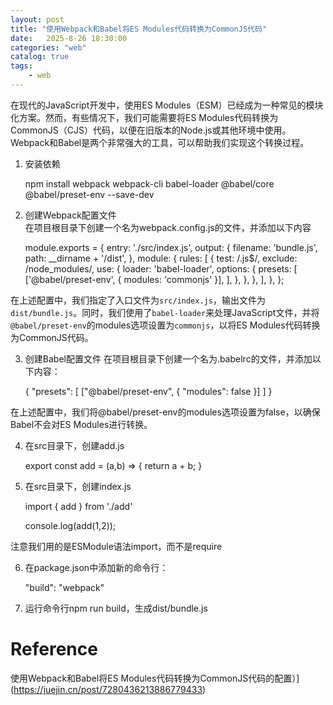 ```yaml
---                
layout: post                
title: "使用Webpack和Babel将ES Modules代码转换为CommonJS代码"                
date:   2025-8-26 18:30:00                 
categories: "web"                
catalog: true                
tags:                 
    - web                
---      
```


在现代的JavaScript开发中，使用ES Modules（ESM）已经成为一种常见的模块化方案。然而，有些情况下，我们可能需要将ES Modules代码转换为CommonJS（CJS）代码，以便在旧版本的Node.js或其他环境中使用。Webpack和Babel是两个非常强大的工具，可以帮助我们实现这个转换过程。

1. 安装依赖

    npm install webpack webpack-cli babel-loader @babel/core @babel/preset-env --save-dev

2. 创建Webpack配置文件  
在项目根目录下创建一个名为webpack.config.js的文件，并添加以下内容  

    module.exports = {
        entry: './src/index.js',
        output: {
            filename: 'bundle.js',
            path: __dirname + '/dist',
        },
        module: {
            rules: [
            {
                test: /\.js$/,
                exclude: /node_modules/,
                use: {
                loader: 'babel-loader',
                options: {
                    presets: [
                    ['@babel/preset-env', { modules: 'commonjs' }],
                    ],
                },
                },
            },
            ],
        },
    };

在上述配置中，我们指定了入口文件为`src/index.js`，输出文件为`dist/bundle.js`。同时，我们使用了`babel-loader`来处理JavaScript文件，并将`@babel/preset-env`的modules选项设置为`commonjs`，以将ES Modules代码转换为CommonJS代码。

3. 创建Babel配置文件
在项目根目录下创建一个名为.babelrc的文件，并添加以下内容：  

    {
        "presets": [
            ["@babel/preset-env", { "modules": false }]
        ]
    }

在上述配置中，我们将@babel/preset-env的modules选项设置为false，以确保Babel不会对ES Modules进行转换。  

4. 在src目录下，创建add.js

    export const add = (a,b) => {
        return a + b;
    }

5. 在src目录下，创建index.js

    import { add } from './add'

    console.log(add(1,2)); 

  注意我们用的是ESModule语法import，而不是require

6. 在package.json中添加新的命令行：

    "build": "webpack"

7. 运行命令行npm run build，生成dist/bundle.js  


# Reference
使用Webpack和Babel将ES Modules代码转换为CommonJS代码的配置）](https://juejin.cn/post/7280436213886779433)